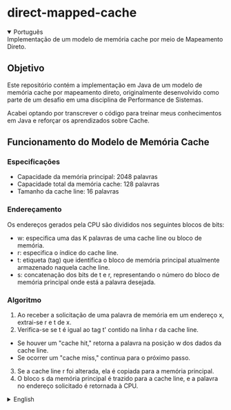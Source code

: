 # direct-mapped-cache

<details open>
<summary>Português</summary>
Implementação de um modelo de memória cache por meio de Mapeamento Direto.

## Objetivo
Este repositório contém a implementação em Java de um modelo de memória cache por mapeamento direto, originalmente desenvolvido como parte de um desafio em uma disciplina de Performance de Sistemas. 

Acabei optando por transcrever o código para treinar meus conhecimentos em Java e reforçar os aprendizados sobre Cache.

## Funcionamento do Modelo de Memória Cache

### Especificações

- Capacidade da memória principal: 2048 palavras
- Capacidade total da memória cache: 128 palavras
- Tamanho da cache line: 16 palavras

### Endereçamento
Os endereços gerados pela CPU são divididos nos seguintes blocos de bits:

- w: especifica uma das K palavras de uma cache line ou bloco de memória.
- r: especifica o índice do cache line.
- t: etiqueta (tag) que identifica o bloco de memória principal atualmente armazenado naquela cache line.
- s: concatenação dos bits de t e r, representando o número do bloco de memória principal onde está a palavra desejada.

### Algoritmo
1. Ao receber a solicitação de uma palavra de memória em um endereço x, extrai-se r e t de x.
2. Verifica-se se t é igual ao tag t' contido na linha r da cache line.
- Se houver um "cache hit," retorna a palavra na posição w dos dados da cache line.
- Se ocorrer um "cache miss," continua para o próximo passo.
3. Se a cache line r foi alterada, ela é copiada para a memória principal.
4. O bloco s da memória principal é trazido para a cache line, e a palavra no endereço solicitado é retornada à CPU.

</details>

<details>
<summary>English</summary>
Implementation of a cache memory model through Direct Mapping.
  
## Goal

This repository contains the Java implementation of a direct-mapped cache memory model, originally developed as part of a challenge in a Systems Performance course.

I chose to transcribe the code to practice and enhance my Java skills, reinforcing my understanding of cache concepts.

## Operation of the Cache Memory Model

### Specifications
- Main memory capacity: 2048 words
- Total cache memory capacity: 128 words
- Cache line size: 16 words

### Addressing
CPU-generated addresses are divided into the following bit blocks:

- w: specifies one of the K words in a cache line or memory block.
- r: specifies the index of the cache line.
- t: tag that identifies the memory block currently stored in that cache line.
- s: concatenation of t and r bits, representing the main memory block number where the desired word is located.

### Algorithm
1. Upon receiving a memory word request at address x, extract r and t from x.
2. Check if t is equal to the tag t' contained in line r of the cache line.
- If a "cache hit" occurs, return the word at position w in the cache line data.
- If a "cache miss" occurs, proceed to the next step.
4. If cache line r has been modified, copy it to main memory.
5. Block s from main memory is brought into the cache line, and the word at the requested address is returned to the CPU.
</details>
